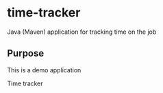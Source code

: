 # time-tracker
Java (Maven) application for tracking time on the job

## Purpose
This is a demo application

Time tracker
